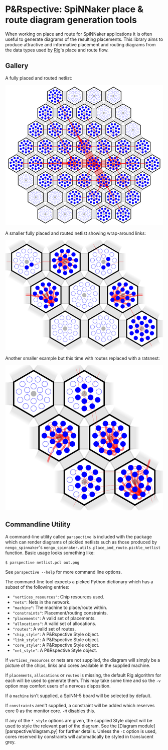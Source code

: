 P&Rspective: SpiNNaker place & route diagram generation tools
=============================================================

When working on place and route for SpiNNaker applications it is often useful to
generate diagrams of the resulting placements. This library aims to produce
attractive and informative placement and routing diagrams from the data types
used by [Rig](https://github.com/project-rig/rig)'s place and route flow.

Gallery
-------

A fully placed and routed netlist:

![Fully placed and routed](./example_images/fully_routed.png)

A smaller fully placed and routed netlist showing wrap-around links:

![Example with wrap-around](./example_images/small_routed.png)

Another smaller example but this time with routes replaced with a ratsnest:

![Example with ratsnest](./example_images/ratsnest.png)

Commandline Utility
-------------------

A command-line utility called `parspective` is included with the package which
can render diagrams of pickled netlists such as those produced by
`nengo_spinnaker`'s `nengo_spinnaker.utils.place_and_route.pickle_netlist`
function. Basic usage looks something like:

    $ parspective netlist.pcl out.png

See `parspective --help` for more command line options.

The command-line tool expects a picked Python dictionary which has a subset of
the following entries:

* `"vertices_resources"`: Chip resources used.
* `"nets"`: Nets in the network.
* `"machine"`: The machine to place/route within.
* `"constraints"`: Placement/routing constraints.
* `"placements"`: A valid set of placements.
* `"allocations"`: A valid set of allocations.
* `"routes"`: A valid set of routes.
* `"chip_style"`: A P&Rspective Style object.
* `"link_style"`: A P&Rspective Style object.
* `"core_style"`: A P&Rspective Style object.
* `"net_style"`: A P&Rspective Style object.

If `vertices_resources` or nets are not supplied, the diagram will simply be a
picture of the chips, links and cores available in the supplied machine.

If `placements`, `allocations` or `routes` is missing, the default Rig algorithm
for each will be used to generate them. This may take some time and so the `-v`
option may comfort users of a nervous disposition.

If a `machine` isn't supplied, a SpiNN-5 board will be selected by default.

If `constraints` aren't supplied, a constraint will be added which reserves core
0 as the monitor core. `-M` disables this.

If any of the `*_style` options are given, the supplied Style object will be
used to style the relevant part of the diagram. See the [Diagram
module][parspective/diagram.py] for further details. Unless the `-C` option is
used, cores reserved by constraints will automatically be styled in translucent
grey.
